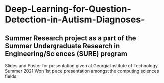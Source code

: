 # Deep-Learning-for-Question-Detection-in-Autism-Diagnoses-
## Summer Research project as a part of the Summer Undergraduate Research in Engineering/Sciences (SURE) program
Slides and Poster for presentation given at Georgia Institute of Technology, Summer 2021
Won 1st place presentation amongst the computing sciences fields
